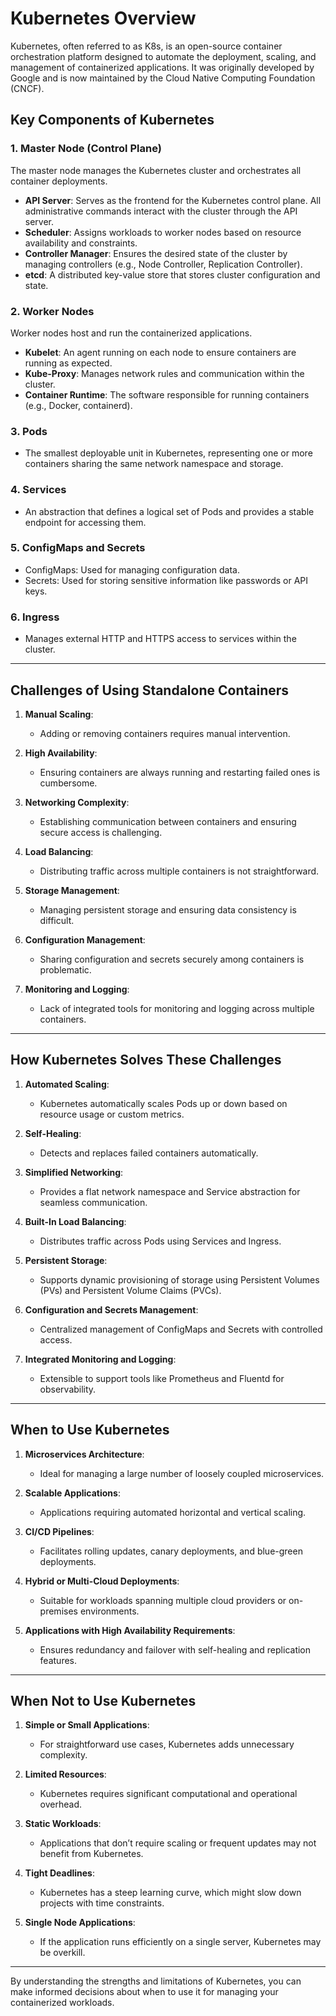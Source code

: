 # Kubernetes Overview

Kubernetes, often referred to as K8s, is an open-source container orchestration platform designed to automate the deployment, scaling, and management of containerized applications. It was originally developed by Google and is now maintained by the Cloud Native Computing Foundation (CNCF).

## Key Components of Kubernetes

### 1. **Master Node (Control Plane)**
   The master node manages the Kubernetes cluster and orchestrates all container deployments.

   - **API Server**: Serves as the frontend for the Kubernetes control plane. All administrative commands interact with the cluster through the API server.
   - **Scheduler**: Assigns workloads to worker nodes based on resource availability and constraints.
   - **Controller Manager**: Ensures the desired state of the cluster by managing controllers (e.g., Node Controller, Replication Controller).
   - **etcd**: A distributed key-value store that stores cluster configuration and state.

### 2. **Worker Nodes**
   Worker nodes host and run the containerized applications.

   - **Kubelet**: An agent running on each node to ensure containers are running as expected.
   - **Kube-Proxy**: Manages network rules and communication within the cluster.
   - **Container Runtime**: The software responsible for running containers (e.g., Docker, containerd).

### 3. **Pods**
   - The smallest deployable unit in Kubernetes, representing one or more containers sharing the same network namespace and storage.

### 4. **Services**
   - An abstraction that defines a logical set of Pods and provides a stable endpoint for accessing them.

### 5. **ConfigMaps and Secrets**
   - ConfigMaps: Used for managing configuration data.
   - Secrets: Used for storing sensitive information like passwords or API keys.

### 6. **Ingress**
   - Manages external HTTP and HTTPS access to services within the cluster.

---

## Challenges of Using Standalone Containers

1. **Manual Scaling**:
   - Adding or removing containers requires manual intervention.

2. **High Availability**:
   - Ensuring containers are always running and restarting failed ones is cumbersome.

3. **Networking Complexity**:
   - Establishing communication between containers and ensuring secure access is challenging.

4. **Load Balancing**:
   - Distributing traffic across multiple containers is not straightforward.

5. **Storage Management**:
   - Managing persistent storage and ensuring data consistency is difficult.

6. **Configuration Management**:
   - Sharing configuration and secrets securely among containers is problematic.

7. **Monitoring and Logging**:
   - Lack of integrated tools for monitoring and logging across multiple containers.

---

## How Kubernetes Solves These Challenges

1. **Automated Scaling**:
   - Kubernetes automatically scales Pods up or down based on resource usage or custom metrics.

2. **Self-Healing**:
   - Detects and replaces failed containers automatically.

3. **Simplified Networking**:
   - Provides a flat network namespace and Service abstraction for seamless communication.

4. **Built-In Load Balancing**:
   - Distributes traffic across Pods using Services and Ingress.

5. **Persistent Storage**:
   - Supports dynamic provisioning of storage using Persistent Volumes (PVs) and Persistent Volume Claims (PVCs).

6. **Configuration and Secrets Management**:
   - Centralized management of ConfigMaps and Secrets with controlled access.

7. **Integrated Monitoring and Logging**:
   - Extensible to support tools like Prometheus and Fluentd for observability.

---

## When to Use Kubernetes

1. **Microservices Architecture**:
   - Ideal for managing a large number of loosely coupled microservices.

2. **Scalable Applications**:
   - Applications requiring automated horizontal and vertical scaling.

3. **CI/CD Pipelines**:
   - Facilitates rolling updates, canary deployments, and blue-green deployments.

4. **Hybrid or Multi-Cloud Deployments**:
   - Suitable for workloads spanning multiple cloud providers or on-premises environments.

5. **Applications with High Availability Requirements**:
   - Ensures redundancy and failover with self-healing and replication features.

---

## When Not to Use Kubernetes

1. **Simple or Small Applications**:
   - For straightforward use cases, Kubernetes adds unnecessary complexity.

2. **Limited Resources**:
   - Kubernetes requires significant computational and operational overhead.

3. **Static Workloads**:
   - Applications that don’t require scaling or frequent updates may not benefit from Kubernetes.

4. **Tight Deadlines**:
   - Kubernetes has a steep learning curve, which might slow down projects with time constraints.

5. **Single Node Applications**:
   - If the application runs efficiently on a single server, Kubernetes may be overkill.

---

By understanding the strengths and limitations of Kubernetes, you can make informed decisions about when to use it for managing your containerized workloads.
